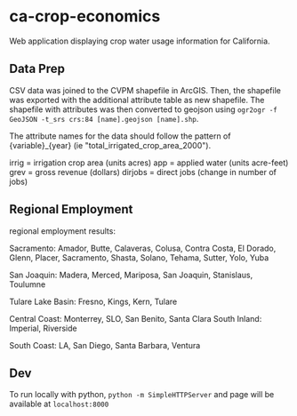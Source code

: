 # ca-crop-economics
Web application displaying crop water usage information for California.


## Data Prep

CSV data was joined to the CVPM shapefile in ArcGIS. Then, the shapefile was exported with the additional attribute table as new shapefile. The shapefile with attributes was then converted to geojson using `ogr2ogr -f GeoJSON -t_srs crs:84 [name].geojson [name].shp`.

The attribute names for the data should follow the pattern of {variable}_{year} (ie "total_irrigated_crop_area_2000").

irrig = irrigation crop area (units acres)
app = applied water (units acre-feet)
grev = gross revenue (dollars)
dirjobs = direct jobs (change in number of jobs)

## Regional Employment

regional employment results:

Sacramento: Amador, Butte, Calaveras, Colusa, Contra Costa, El Dorado, Glenn, Placer, Sacramento, Shasta, Solano, Tehama, Sutter, Yolo, Yuba

San Joaquin: Madera, Merced, Mariposa, San Joaquin, Stanislaus, Toulumne

Tulare Lake Basin: Fresno, Kings, Kern, Tulare

Central Coast: Monterrey, SLO, San Benito, Santa Clara
South Inland: Imperial, Riverside

South Coast: LA, San Diego, Santa Barbara, Ventura


## Dev

To run locally with python, `python -m SimpleHTTPServer` and page will be available at `localhost:8000`
